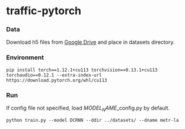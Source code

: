 # traffic-pytorch

### Data
Download h5 files from [Google Drive](https://drive.google.com/drive/folders/10FOTa6HXPqX8Pf5WRoRwcFnW9BrNZEIX) and place in datasets directory.

### Environment
``` 
pip install torch==1.12.1+cu113 torchvision==0.13.1+cu113 torchaudio==0.12.1 --extra-index-url https://download.pytorch.org/whl/cu113
```

### Run
If config file not specified, load $MODEL_NAME$_config.py by default. 
```
python train.py --model DCRNN --ddir ../datasets/ --dname metr-la
```